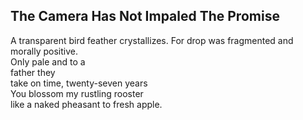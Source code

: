 The Camera Has Not Impaled The Promise
--------------------------------------
A transparent bird feather crystallizes. For drop was fragmented and morally positive.  
Only pale and to a  
father they  
take on time, twenty-seven years  
You blossom my rustling rooster  
like a naked pheasant to fresh apple.  
